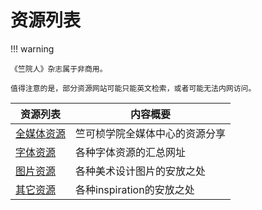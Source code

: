 # 资源列表

!!! warning

    《竺院人》杂志属于非商用。

    值得注意的是，部分资源网站可能只能英文检索，或者可能无法内网访问。

<table>
<thead>
    <tr>
        <th>资源列表</th>
        <th>内容概要</th>
    </tr>
</thead>
<tbody>
    <tr>
        <td><a href="media/">全媒体资源</a></td>
        <td>竺可桢学院全媒体中心的资源分享</td> 
    </tr>
    <tr>
        <td><a href="font/">字体资源</a></td>
        <td>各种字体资源的汇总网址</td>
    </tr>
    <tr>
        <td><a href="photo/">图片资源</a></td>
        <td>各种美术设计图片的安放之处</td>
    </tr>
    <tr>
        <td><a href="etc/">其它资源</a></td>
        <td>各种inspiration的安放之处</td>
    </tr>
</tbody>
</table>